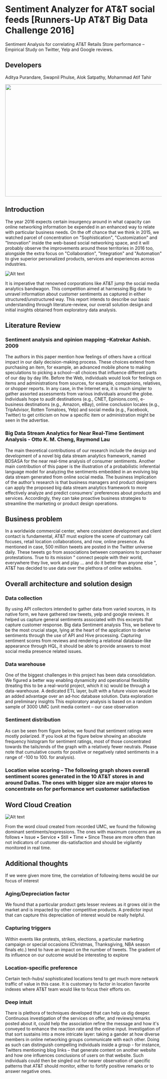 # Sentiment Analyzer for AT&T social feeds [Runners-Up AT&T Big Data Challenge 2016]
Sentiment Analysis for correlating AT&T Retails Store performance – Empirical Study on Twitter, Yelp and Google reviews.

## Developers
Aditya Purandare, Swapnil Phulse, Alok Satpathy, Mohammad Atif Tahir

<img src="https://github.com/mars137/Data_Challenge/raw/master/developers-bigdata.jpg" width="640" height="360">

## Introduction
The year 2016 expects certain insurgency around in what capacity can online networking information be expended in an enhanced way to relate with particular business needs. On the off chance that we think in 2015, we watched parcel of concentration on "Sophistication", "Customization" and "Innovation" inside the web-based social networking space, and it will probably observe the improvements around these territories in 2016 too, alongside the extra focus on "Collaboration", "Integration" and "Automation" to give superior personalized products, services and experiences across industries.

![Alt text](/docs/DallasSentimentAnalysisGeoMap.png?raw=true "GeoMap")

It is imperative that renowned corporations like AT&T jump the social media analytics bandwagon. This competition aimed at harnessing Big data to unravel information about customer sentiments as captured in either structured/unstructured way. This report intends to describe our basic understanding through literature-review, our overall solution design and initial insights obtained from exploratory data analysis.

## Literature Review
### Sentiment analysis and opinion mapping –Katrekar Ashish. 2009
The authors in this paper mention how feelings of others have a critical impact in our daily decision-making process. These choices extend from purchasing an item, for example, an advanced mobile phone to making speculations to picking a school—all choices that influence different parts of our day by day life. Before the Web, individuals would look for feelings on items and administrations from sources, for example, companions, relatives, or shopper reports. In any case, in the Internet era, it is much simpler to gather assorted assessments from various individuals around the globe. Individuals hope to audit destinations (e.g., CNET, Epinions.com), e-business destinations (e.g., Amazon, eBay), online conclusion locales (e.g., TripAdvisor, Rotten Tomatoes, Yelp) and social media (e.g., Facebook, Twitter) to get criticism on how a specific item or administration might be seen in the advertise.
### Big Data Stream Analytics for Near Real-Time Sentiment Analysis - Otto K. M. Cheng, Raymond Lau
The main theoretical contributions of our research include the design and development of a novel big data stream analytics framework, named BDSASA for the near real-time analysis of consumer sentiments. Another main contribution of this paper is the illustration of a probabilistic inferential language model for analyzing the sentiments embedded in an evolving big data stream generated from online social media. The business implication of the author’s research is that business managers and product designers can apply the proposed big data stream analytics framework to more effectively analyze and predict consumers’ preferences about products and services. Accordingly, they can take proactive business strategies to streamline the marketing or product design operations.
## Business problem
In a worldwide commercial center, where consistent development and client contact is fundamental, AT&T must explore the scene of customary call focuses, retail location collaborations, and now, online presence. As mentioned in case, 500 million tweets are posted in the Twitter universe daily. These tweets go from associations between companions to purchaser protestations. True to its mission " connect people with their world, everywhere they live, work and play … and do it better than anyone else ", AT&T has decided to use data over the plethora of online websites.

## Overall architecture and solution design
### Data collection
By using API collectors intended to gather data from varied sources, in its native form, we have gathered raw tweets, yelp and google reviews. It helped us capture general sentiments associated with this excerpts that capture customer response.
Big data Sentiment analysis
This, we believe to be the most crucial stage, lying at the heart of the application to derive sentiments through the use of API and Hive processing. Capturing sentiment scores from reviews and rendering a relational database-like appearance through HQL, it should be able to provide answers to most social media presence related issues.
### Data warehouse
One of the biggest challenges in this project has been data consolidation. We figured a better way enabling dynamicity and operational flexibility (treating this to be a real-world project, which it is) would be through a data-warehouse. A dedicated ETL layer, built with a future vision would be an added advantage over an ad-hoc database solution.
Data exploration and preliminary insights
This exploratory analysis is based on a random sample of 3000 UMC (unit media content – our case observation
### Sentiment distribution
 As can be seen from figure below, we found that sentiment ratings were mostly polarized. If you look at the figure below showing an absolute frequency histogram for sentiment ratings, most of those concentrated towards the tails/ends of the graph with a relatively fewer neutrals. Please note that cumulative counts for positive or negatively rated sentiments in a range of -100 to 100. for analysis).


### Location wise scoring – The following graph shows overall sentiment scores generated in the 10 AT&T stores in and around Dallas. The ones with bigger size are major stores to concentrate on for performance wrt customer satisfaction

## Word Cloud Creation

![Alt text](/docs/wordcloud.png?raw=true "WordCloud")


From the word cloud created from recorded UMC, we found the following dominant sentiments/expressions. The ones with maximum concerns are as follows
•	Issue
•	Service
•	Still
•	Time
•	Since
These are more often than not indicators of customer dis-satisfaction and should be vigilantly monitored in real time.

## Additional thoughts
If we were given more time, the correlation of following items would be our focus of interest
### Aging/Depreciation factor
We found that a particular product gets lesser reviews as it grows old in the market and is impacted by other competitive products. A predictor input that can capture this depreciation of interest would be really helpful.
### Capturing triggers
Within events like protests, strikes, elections, a particular marketing campaign or special occasions (Christmas, Thanksgiving, NBA season finals etc.) tend to have an impact on the number of tweets. The gradient of its influence on our outcome would be interesting to explore
### Location-specific preference
Certain tech-hubs/ sophisticated locations tend to get much more network traffic of value in this case. It is customary to factor in location favorite indexes where AT&T team would like to focus their efforts on.
### Deep intuit
There is plethora of techniques developed that can help us dig deeper. Continuous investigation of the services on offer, and reviews/remarks posted about it, could help the association refine the message and how it's conveyed to enhance the reaction rate and the online input. Investigation of that sort sustains into a more intricate layer: taking a gander at how diverse members in online networking groups communicate with each other. Doing as such can distinguish compelling individuals inside a group - for instance, Twitters mentioning blog links – that generate content on another website and how one influences conclusions of users on that website. Such individuals could then be singled out for nearer observation of specific patterns that AT&T should monitor, either to fortify positive remarks or to answer negative ones.
